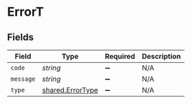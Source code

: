 # ErrorT


## Fields

| Field                                                       | Type                                                        | Required                                                    | Description                                                 |
| ----------------------------------------------------------- | ----------------------------------------------------------- | ----------------------------------------------------------- | ----------------------------------------------------------- |
| `code`                                                      | *string*                                                    | :heavy_minus_sign:                                          | N/A                                                         |
| `message`                                                   | *string*                                                    | :heavy_minus_sign:                                          | N/A                                                         |
| `type`                                                      | [shared.ErrorType](../../../sdk/models/shared/errortype.md) | :heavy_minus_sign:                                          | N/A                                                         |